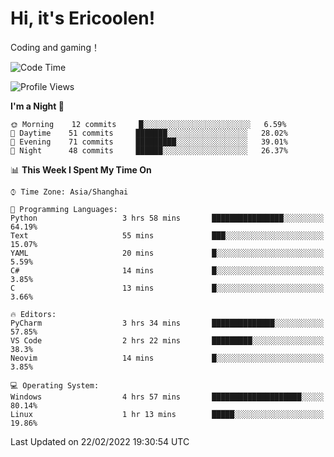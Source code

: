 # Hi, it's Ericoolen!
Coding and gaming！

<!--START_SECTION:waka-->
![Code Time](http://img.shields.io/badge/Code%20Time-183%20hrs%2044%20mins-blue)

![Profile Views](http://img.shields.io/badge/Profile%20Views-4-blue)

**I'm a Night 🦉** 

```text
🌞 Morning    12 commits     █░░░░░░░░░░░░░░░░░░░░░░░░   6.59% 
🌆 Daytime    51 commits     ███████░░░░░░░░░░░░░░░░░░   28.02% 
🌃 Evening    71 commits     █████████░░░░░░░░░░░░░░░░   39.01% 
🌙 Night      48 commits     ██████░░░░░░░░░░░░░░░░░░░   26.37%

```


📊 **This Week I Spent My Time On** 

```text
⌚︎ Time Zone: Asia/Shanghai

💬 Programming Languages: 
Python                   3 hrs 58 mins       ████████████████░░░░░░░░░   64.19% 
Text                     55 mins             ███░░░░░░░░░░░░░░░░░░░░░░   15.07% 
YAML                     20 mins             █░░░░░░░░░░░░░░░░░░░░░░░░   5.59% 
C#                       14 mins             █░░░░░░░░░░░░░░░░░░░░░░░░   3.85% 
C                        13 mins             █░░░░░░░░░░░░░░░░░░░░░░░░   3.66%

🔥 Editors: 
PyCharm                  3 hrs 34 mins       ██████████████░░░░░░░░░░░   57.85% 
VS Code                  2 hrs 22 mins       █████████░░░░░░░░░░░░░░░░   38.3% 
Neovim                   14 mins             █░░░░░░░░░░░░░░░░░░░░░░░░   3.85%

💻 Operating System: 
Windows                  4 hrs 57 mins       ████████████████████░░░░░   80.14% 
Linux                    1 hr 13 mins        █████░░░░░░░░░░░░░░░░░░░░   19.86%

```


 Last Updated on 22/02/2022 19:30:54 UTC
<!--END_SECTION:waka-->


